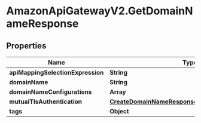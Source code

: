 # AmazonApiGatewayV2.GetDomainNameResponse

## Properties

Name | Type | Description | Notes
------------ | ------------- | ------------- | -------------
**apiMappingSelectionExpression** | **String** |  | [optional] 
**domainName** | **String** |  | [optional] 
**domainNameConfigurations** | **Array** |  | [optional] 
**mutualTlsAuthentication** | [**CreateDomainNameResponseMutualTlsAuthentication**](CreateDomainNameResponseMutualTlsAuthentication.md) |  | [optional] 
**tags** | **Object** |  | [optional] 


